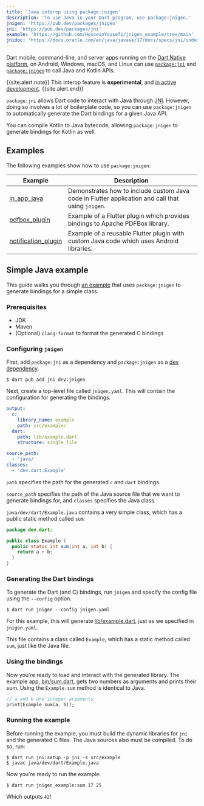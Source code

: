 ```yaml
---
title: 'Java interop using package:jnigen'
description: 'To use Java in your Dart program, use package:jnigen.'
jnigen: 'https://pub.dev/packages/jnigen'
jni: 'https://pub.dev/packages/jni'
example: 'https://github.com/HosseinYousefi/jnigen_example/tree/main'
jnidoc: 'https://docs.oracle.com/en/java/javase/17/docs/specs/jni/index.html'
---
```


Dart mobile, command-line, and server apps
running on the [Dart Native platform](/overview#platform), on Android, Windows,
macOS, and Linux can use [`package:jni`]({{page.jni}})
and [`package:jnigen`]({{page.jnigen}})
to call Java and Kotlin APIs.

{{site.alert.note}}
This interop feature is **experimental**,
and [in active development](https://github.com/dart-lang/sdk/issues/49674).
{{site.alert.end}}

`package:jni` allows Dart code to interact
with Java through [JNI]({{page.jnidoc}}).
However, doing so involves a lot of boilerplate code,
so you can use `package:jnigen` to automatically generate
the Dart bindings for a given Java API.

You can compile Kotlin to Java bytecode, allowing `package:jnigen`
to generate bindings for Kotlin as well.

## Examples

The following examples show how to use `package:jnigen`:

| **Example**             | **Description**                                                                                   |
| ----------------------- | ------------------------------------------------------------------------------------------------- |
| [in_app_java][]         | Demonstrates how to include custom Java code in Flutter application and call that using `jnigen`. |
| [pdfbox_plugin][]       | Example of a Flutter plugin which provides bindings to Apache PDFBox library.                     |
| [notification_plugin][] | Example of a reusable Flutter plugin with custom Java code which uses Android libraries.          |

## Simple Java example

This guide walks you through [an example]({{page.example}})
that uses `package:jnigen` to generate bindings for a simple class.

### Prerequisites

- JDK
- Maven
- (Optional) `clang-format` to format the generated C bindings

### Configuring `jnigen`

First, add `package:jni` as a dependency and `package:jnigen`
as a [dev dependency][].

```terminal
$ dart pub add jni dev:jnigen
```

Next, create a top-level file called `jnigen.yaml`. This will contain
the configuration for generating the bindings.

```yaml
output:
  c:
    library_name: example
    path: src/example/
  dart:
    path: lib/example.dart
    structure: single_file

source_path:
  - 'java/'
classes:
  - 'dev.dart.Example'
```

`path` specifies the path for the generated `c` and `dart` bindings.

`source_path` specifies the path of the Java source file that we want to
generate bindings for, and `classes` specifies the Java class.

`java/dev/dart/Example.java` contains a very simple class, which has a public
static method called `sum`:

```java
package dev.dart;

public class Example {
  public static int sum(int a, int b) {
    return a + b;
  }
}
```

### Generating the Dart bindings

To generate the Dart (and C) bindings, run `jnigen` and specify the config file
using the `--config` option.

```terminal
$ dart run jnigen --config jnigen.yaml
```

For this example, this will generate
[lib/example.dart]({{page.example}}/lib/example.dart), just as we specified in
`jnigen.yaml`.

This file contains a class called `Example`, which has a static method called
`sum`, just like the Java file.

### Using the bindings

Now you're ready to load and interact with the generated library.
The example app, [bin/sum.dart]({{page.example}}/bin/sum.dart), gets two numbers
as arguments and prints their sum. Using the `Example.sum` method is identical
to Java.

```dart
// a and b are integer arguments
print(Example.sum(a, b));
```

### Running the example

Before running the example, you must build the dynamic libraries for `jni` and
the generated C files. The Java sources also must be compiled. To do so, run:

```terminal
$ dart run jni:setup -p jni -s src/example
$ javac java/dev/dart/Example.java
```

Now you're ready to run the example:

```terminal
$ dart run jnigen_example:sum 17 25
```

Which outputs `42`!

[dev dependency]: /tools/pub/dependencies#dev-dependencies
[in_app_java]: https://github.com/dart-lang/jnigen/tree/main/jnigen/example/in_app_java
[notification_plugin]: https://github.com/dart-lang/jnigen/tree/main/jnigen/example/notification_plugin
[pdfbox_plugin]: https://github.com/dart-lang/jnigen/tree/main/jnigen/example/pdfbox_plugin
